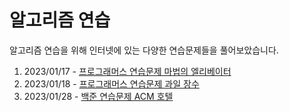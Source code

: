 # 알고리즘 연습

알고리즘 연습을 위해 인터넷에 있는 다양한 연습문제들을 풀어보았습니다.

1. 2023/01/17 - <a href="https://school.programmers.co.kr/learn/courses/30/lessons/148653" target="_blank" rel="external"> 프로그래머스 연습문제 마법의 엘리베이터</a>
2. 2023/01/18 - <a href="https://school.programmers.co.kr/learn/courses/30/lessons/135808" target="_blank" rel="external"> 프로그래머스 연습문제 과일 장수</a>
3. 2023/01/28 - <a href="https://www.acmicpc.net/problem/10250" target="_blank" rel="external"> 백준 연습문제 ACM 호텔</a>